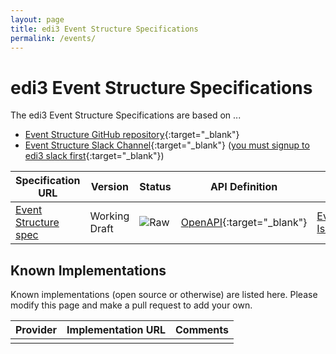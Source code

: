 ```yaml
---
layout: page
title: edi3 Event Structure Specifications
permalink: /events/
---
```


# edi3 Event Structure Specifications

The edi3 Event Structure Specifications are based on ...

* [Event Structure GitHub repository](https://github.com/edi3/edi3-events){:target="_blank"}
* [Event Structure Slack Channel](https://edi3.slack.com/messages/spec-events/){:target="_blank"} ([you must signup to edi3 slack first](https://join.slack.com/t/edi3/shared_invite/enQtNTY5OTkzMjQ0NjcyLTAxZGVlMzJmNWQ5MDBjOTRmMWViNGU0MzdhY2VkOWIwZWY3ODMxOWE4YTJmZjdiNTBkYzczZDk5Y2ViOWJlNzQ){:target="_blank"})

| Specification URL | Version | Status | API Definition | Issues List |
| ----------------- | ------  | ------ | -------------- | ----------- |
| [Event Structure spec](//edi3.org/specs/edi3-events/develop/) | Working Draft | ![Raw](//rfc.unprotocols.org/spec:2/COSS/raw.svg) | [OpenAPI](//edi3.org/specs/edi3-events/develop/swagger){:target="_blank"} |  [Event Structure Issues](https://github.com/edi3/edi3-events/issues){:target="_blank"}  |

## Known Implementations

Known implementations (open source or otherwise) are listed here.  Please modify this page and make a pull request to add your own.

|Provider|Implementation URL|Comments|
|--------|------------------|--------|
|  |  |  |

